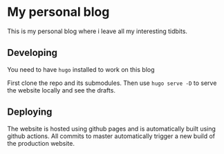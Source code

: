 # My personal blog

This is my personal blog where i leave all my interesting tidbits.

## Developing

You need to have `hugo` installed to work on this blog

First clone the repo and its submodules.
Then use `hugo serve -D` to serve the website locally and see the drafts.

## Deploying

The website is hosted using github pages and is automatically built using github actions.
All commits to master automatically trigger a new build of the production website.
